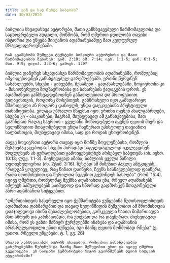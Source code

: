```yaml
---
title: ვინ და სად წერდა ბიბლიას?
date: 30/03/2020
---
```


ბიბლიის სხვადასხვა ავტორები, მათი განსხვავებული წარმომავლობა და საცხოვრებელი ადგილი, მოწმობს, რომ ღმერთი ცდილობს თავისი ისტორია და უწყება მიიტანოს ადამიანებამდე მათ კულტურულ მრავალფეროვნებაში.

`რას გვამცნობს შემდეგი ტექსტები ბიბლიური ავტორებისა და მათი წარმომავლობის შესახებ: გამ. 2:10; ამ. 7:14; იერ. 1:1-6; დან. 6:1-5; მათ. 9:9; ფილიპ. 3:3-6; გამოცხ. 1:9?`

ბიბლია დაწერეს სხვადასხვა წარმომავლობის ადამიანებმა, რომლებიც იმყოფებოდნენ განსხვავებულ გარემოებებში. ერთნი წერდნენ სასახლეებში, სხვები - ციხეებში, მესამენი - გადასახლებაში, ზოგიერთნი კი - მისიონერული მოგზაურობისა და სახარების ქადაგების დროს. ეს ადამიანები განსხვავდებოდნენ განათლებითა და პროფესიით. ვიღაცისთვის, როგორც მოსესთვის, განზრახული იყო გამხდარიყო მმართველი ან როგორც დანიელს, უნდა დაეკავებინა პრესტიჟული თანამდებობა. ვიღაცა უბრალო მწყემსი იყო. ერთნი იყვნენ ახალგაზრდები, სხვები კი - ასაკიანები. მაგრამ, მიუხედავად ამ განსხვავებისა, მათ გააჩნდათ რაღაც საერთო - ყველანი მოწოდებული იყვნენ ღვთის მიერ და სულიწმიდით შთაგონებულთ უნდა ჩაეწერათ ეპისტოლე თავიანთი ხალხისთვის, მიუხედავად იმისა, სად და როდის ცხოვრობდნენ.

ასევე ზოგიერთი ავტორი თავად იყო მოწმე მოვლენებისა, რომლის შესახებაც ყვებოდა. სხვები პირადად საგულდაგულოდ იკვლევდნენ მოვლენებს ან ყურადღებით გამოიყენებდნენ არსებულ საბუთებს (იხ. იესო. 10:13; ლუკ. 1:1-3). მიუხედავად ამისა, ბიბლიის ყველა ნაწილი ღვთივსულიერია (იხ. 2ტიმ. 3:16). ზუსტად ამ მიზეზით პავლე ამტკიცებს, "რადგან ყოველივე, რაც წინათ დაიწერა, ჩვენს სასწავლებლად დაიწერა, რათა მოთმინებით და წერილთა ნუგეშით გვქონდეს სასოება" (რომ. 15:4). იგივე ღმერთი, რომელმაც შექმნა ადამიანთა ენა, რჩეულ ადამიანებს აძლევს საშუალებებს საიმედოდ და სწორად გადმოსცენ შთაგონებული აზრი ადამიანთა სიტყვებით.

"ღმერთისთვის სასურველი იყო ჭეშმარიტება ეუწყებინა წუთისოფლისთვის ადამიანთა დახმარებით და თავად სულიწმიდის მეშვეობით ამ შრომისთვის დააჯილდოვა ისინი შესაძლებლობებით, გარკვეული სახით მიმართავდა მათ აზრებს და კარნახობდა, რა ეთქვათ და რა დაეწერათ. მიუხედავად იმისა, რომ ეს განძი მიწიერ ჭურჭლებში ინახება და ადამიანის არასრულყოფილი ენით იუწყება, იგი მაინც ღვთის მოწმობად რჩება" (ე. უაითი. რჩეული უწყებები, ტ. 1, გვ. 26).

`მრავალ განსხვავებულ ავტორს ვხვდებით, რომლებიც განსხვავებულ გარემოებებში წერდნენ და მაინც მათი მეშვეობით ერთი და იგივე ღმერთი გვეცხადება. ეს საოცარი ჭეშმარიტება როგორ გვარწმუნებს ღვთის სიტყვის უტყუარობაში?`